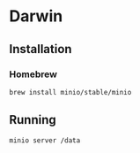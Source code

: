 # Darwin

## Installation

### Homebrew

```sh
brew install minio/stable/minio
```

## Running

```sh
minio server /data
```
